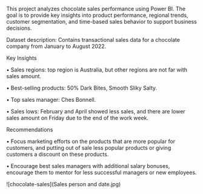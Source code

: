 This project analyzes chocolate sales performance using Power BI. The goal is to provide key insights into product performance, regional trends, customer segmentation, and time-based sales behavior to support business decisions.

Dataset description: Contains transactional sales data for a chocolate company from January to August 2022.

Key Insights


•	Sales regions: top region is Australia, but other regions are not far with sales amount.

•	Best-selling products: 50% Dark Bites, Smooth Sliky Salty.

•	Top sales manager: Ches Bonnell.

•	Sales lows: February and April showed less sales, and there are lower sales amount on Friday due to the end of the work week.

Recommendations


•	Focus marketing efforts on the products that are more popular for customers, and putting out of sale less popular products or giving customers a discount on these products.

•	Encourage best sales managers with additional salary bonuses, encourage them to mentor for less successful managers or new employees.

![chocolate-sales](Sales person and date.jpg)
